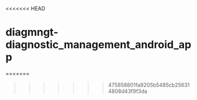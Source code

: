 <<<<<<< HEAD
# diagmngt-diagnostic_management_android_app
=======

>>>>>>> 475858801fa9205b5485cb256314808d43f9f3da
